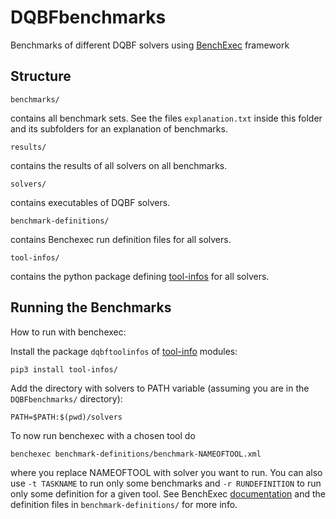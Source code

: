 # DQBFbenchmarks
Benchmarks of different DQBF solvers using [BenchExec](https://github.com/sosy-lab/benchexec) framework

## Structure
```
benchmarks/
```
contains all benchmark sets. See the files `explanation.txt` inside this folder and its subfolders for an explanation of benchmarks.

```
results/
```
contains the results of all solvers on all benchmarks.

```
solvers/
```
contains executables of DQBF solvers.

```
benchmark-definitions/
```
contains Benchexec run definition files for all solvers.

```
tool-infos/
```
contains the python package defining [tool-infos](https://github.com/sosy-lab/benchexec/blob/master/doc/tool-integration.md) for all solvers.

## Running the Benchmarks
How to run with benchexec:

Install the package `dqbftoolinfos` of [tool-info](https://github.com/sosy-lab/benchexec/blob/master/doc/tool-integration.md) modules:
```
pip3 install tool-infos/
```

Add the directory with solvers to PATH variable (assuming you are in the `DQBFbenchmarks/` directory):
```
PATH=$PATH:$(pwd)/solvers
```

To now run benchexec with a chosen tool do
```
benchexec benchmark-definitions/benchmark-NAMEOFTOOL.xml
```
where you replace NAMEOFTOOL with solver you want to run. You can also use `-t TASKNAME` to run only some benchmarks and `-r RUNDEFINITION` to run only some definition for a given tool. See BenchExec [documentation](https://github.com/sosy-lab/benchexec/blob/master/doc/INDEX.md) and the definition files in `benchmark-definitions/` for more info.
